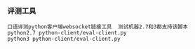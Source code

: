 ### 评测工具

    口语评测python客户端websocket链接工具  测试机器2.7和3都支持该脚本
    python2.7 python-client/eval-client.py
    python3 python-client/eval-client.py
    